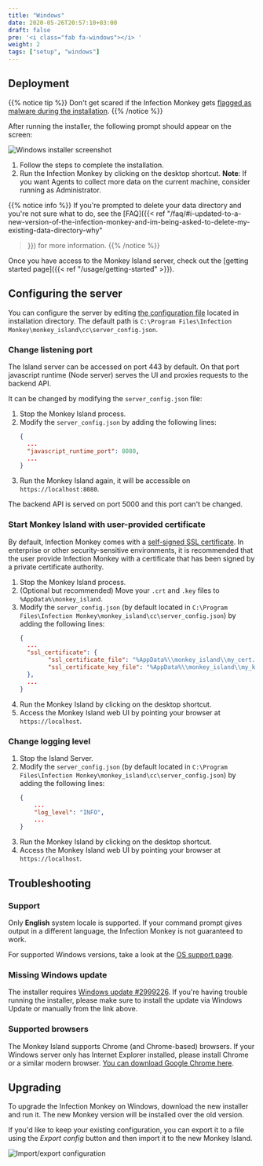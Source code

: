 ```yaml
---
title: "Windows"
date: 2020-05-26T20:57:10+03:00
draft: false
pre: '<i class="fab fa-windows"></i> '
weight: 2
tags: ["setup", "windows"]
---
```


## Deployment

{{% notice tip %}}
Don't get scared if the Infection Monkey gets [flagged as malware during the installation](/faq/#is-the-infection-monkey-a-malwarevirus).
{{% /notice %}}

After running the installer, the following prompt should appear on the screen:

![Windows installer screenshot](../../images/island/others/windows_installer.png "Windows installer screenshot")

1. Follow the steps to complete the installation.
1. Run the Infection Monkey by clicking on the desktop shortcut. **Note**: If you want Agents to
collect more data on the current machine, consider running as Administrator.

{{% notice info %}}
If you're prompted to delete your data directory and you're not sure what to
do, see the [FAQ]({{< ref
"/faq/#i-updated-to-a-new-version-of-the-infection-monkey-and-im-being-asked-to-delete-my-existing-data-directory-why"
>}}) for more information.
{{% /notice %}}

Once you have access to the Monkey Island server, check out the [getting started page]({{< ref "/usage/getting-started" >}}).

## Configuring the server

You can configure the server by editing [the configuration
file](../../reference/server_configuration) located in installation directory.
The default path is
`C:\Program Files\Infection Monkey\monkey_island\cc\server_config.json`.

### Change listening port

The Island server can be accessed on port 443 by default. On that port javascript runtime (Node server)
serves the UI and proxies requests to the backend API.

It can be changed by modifying the `server_config.json` file:

1. Stop the Monkey Island process.
1. Modify the `server_config.json` by adding the following lines:
    ```json
    {
      ...
      "javascript_runtime_port": 8080,
      ...
    }
    ```
1. Run the Monkey Island again, it will be accessible on `https://localhost:8080`.

The backend API is served on port 5000 and this port can't be changed.

### Start Monkey Island with user-provided certificate

By default, Infection Monkey comes with a [self-signed SSL certificate](https://aboutssl.org/what-is-self-sign-certificate/). In
enterprise or other security-sensitive environments, it is recommended that the
user provide Infection Monkey with a certificate that has been signed by a
private certificate authority.

1. Stop the Monkey Island process.
1. (Optional but recommended) Move your `.crt` and `.key` files to `%AppData%\monkey_island`.
1. Modify the `server_config.json` (by default located in `C:\Program Files\Infection Monkey\monkey_island\cc\server_config.json`) by adding the following lines:
    ```json
    {
      ...
      "ssl_certificate": {
            "ssl_certificate_file": "%AppData%\\monkey_island\\my_cert.crt",
            "ssl_certificate_key_file": "%AppData%\\monkey_island\\my_key.key"
      },
      ...
    }
    ```
1. Run the Monkey Island by clicking on the desktop shortcut.
1. Access the Monkey Island web UI by pointing your browser at
   `https://localhost`.

### Change logging level

1. Stop the Island Server.
1. Modify the `server_config.json` (by default located in `C:\Program Files\Infection Monkey\monkey_island\cc\server_config.json`) by adding the following lines:
    ```json
    {
        ...
        "log_level": "INFO",
        ...
    }
    ```
1. Run the Monkey Island by clicking on the desktop shortcut.
1. Access the Monkey Island web UI by pointing your browser at
   `https://localhost`.

## Troubleshooting

### Support

Only **English** system locale is supported. If your command prompt gives output in a different
language, the Infection Monkey is not guaranteed to work.

For supported Windows versions, take a look at the [OS support page](../../reference/operating_systems_support).

### Missing Windows update

The installer requires [Windows update #2999226](https://support.microsoft.com/en-us/help/2999226/update-for-universal-c-runtime-in-windows).
If you're having trouble running the installer, please make sure to install the
update via Windows Update or manually from the link above.

### Supported browsers

The Monkey Island supports Chrome (and Chrome-based) browsers. If your Windows
server only has Internet Explorer installed, please install Chrome or a similar
modern browser. [You can download Google Chrome
here](https://www.google.com/chrome/).

## Upgrading

To upgrade the Infection Monkey on Windows, download the new installer and run
it. The new Monkey version will be installed over the old version.

If you'd like to keep your existing configuration, you can export it to a file
using the *Export config* button and then import it to the new Monkey Island.

![Import/export configuration](../../images/island/configuration_page/import_export_configuration.png "Import/export configuration")
